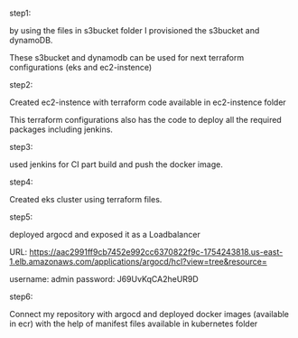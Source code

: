 step1:

by using the files in s3bucket folder I provisioned the s3bucket and dynamoDB.

These s3bucket and dynamodb can be used for next terraform configurations (eks and ec2-instence)

step2: 

Created ec2-instence with terraform code available in ec2-instence folder

This terraform configurations also has the code to deploy all the required packages including jenkins.

step3: 

used jenkins for CI part build and push the docker image.

step4: 

Created eks cluster using terraform files.

step5:

deployed argocd and exposed it as a Loadbalancer

URL: https://aac2991ff9cb7452e992cc6370822f9c-1754243818.us-east-1.elb.amazonaws.com/applications/argocd/hcl?view=tree&resource=

username: admin
password: J69UvKqCA2heUR9D

step6:

Connect my repository with argocd and deployed docker images (available in ecr) with the help of manifest files available in kubernetes folder